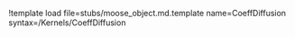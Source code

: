 !template load file=stubs/moose_object.md.template name=CoeffDiffusion syntax=/Kernels/CoeffDiffusion